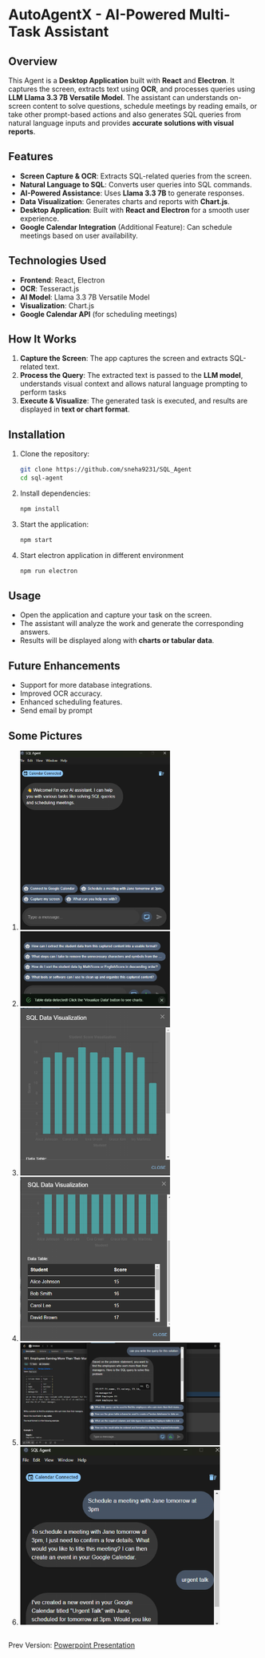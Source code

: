 # AutoAgentX - AI-Powered Multi-Task Assistant

## Overview
This Agent is a **Desktop Application** built with **React** and **Electron**. It captures the screen, extracts text using **OCR**, and processes queries using **LLM Llama 3.3 7B Versatile Model**. The assistant can understands on-screen content to solve questions, schedule meetings by reading emails, or take other prompt-based actions and also generates SQL queries from natural language inputs and provides **accurate solutions with visual reports**.

## Features
- **Screen Capture & OCR**: Extracts SQL-related queries from the screen.
- **Natural Language to SQL**: Converts user queries into SQL commands.
- **AI-Powered Assistance**: Uses **Llama 3.3 7B** to generate responses.
- **Data Visualization**: Generates charts and reports with **Chart.js**.
- **Desktop Application**: Built with **React and Electron** for a smooth user experience.
- **Google Calendar Integration** (Additional Feature): Can schedule meetings based on user availability.

## Technologies Used
- **Frontend**: React, Electron
- **OCR**: Tesseract.js
- **AI Model**: Llama 3.3 7B Versatile Model
- **Visualization**: Chart.js
- **Google Calendar API** (for scheduling meetings)

## How It Works
1. **Capture the Screen**: The app captures the screen and extracts SQL-related text.
2. **Process the Query**: The extracted text is passed to the **LLM model**, understands visual context and allows natural language prompting to perform tasks
3. **Execute & Visualize**: The generated task is executed, and results are displayed in **text or chart format**.

## Installation
1. Clone the repository:
   ```sh
   git clone https://github.com/sneha9231/SQL_Agent
   cd sql-agent
   ```
2. Install dependencies:
   ```sh
   npm install
   ```
3. Start the application:
   ```sh
   npm start
   ```
4. Start electron application in different environment
    ```sh
    npm run electron
    ```

## Usage
- Open the application and capture your task on the screen.
- The assistant will analyze the work and generate the corresponding answers.
- Results will be displayed along with **charts or tabular data**.

## Future Enhancements
- Support for more database integrations.
- Improved OCR accuracy.
- Enhanced scheduling features.
- Send email by prompt

## Some Pictures
1. <img src="photos/1.png" width="300">
2. <img src="photos/2.png" width="300">
3. <img src="photos/3.png" width="300">
4. <img src="photos/4.png" width="300">
5. <img src="photos/5.png" width="400">
6. <img src="photos/6.png" width="400">

##

Prev Version:
[Powerpoint Presentation](https://drive.google.com/file/d/1iNMxsFH-LbT_1h4rMRBAcRBn2932BjtN/view?usp=sharing)
